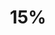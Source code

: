 ---
layout: list
title: 15%
slug: 15_diff
description: >
  Project Euler problems that are rated at 15% difficulty.
---